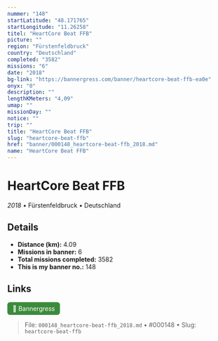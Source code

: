 ```yaml
---
nummer: "148"
startLatitude: "48.171765"
startLongitude: "11.26258"
titel: "HeartCore Beat FFB"
picture: ""
region: "Fürstenfeldbruck"
country: "Deutschland"
completed: "3582"
missions: "6"
date: "2018"
bg-link: "https://bannergress.com/banner/heartcore-beat-ffb-ea0e"
onyx: "0"
description: ""
lengthKMeters: "4,09"
umap: ""
missionDay: ""
notice: ""
trip: ""
title: "HeartCore Beat FFB"
slug: "heartcore-beat-ffb"
href: "banner/000148_heartcore-beat-ffb_2018.md"
name: "HeartCore Beat FFB"
---
```

# HeartCore Beat FFB

*2018* • Fürstenfeldbruck • Deutschland





## Details
- **Distance (km):** 4.09
- **Missions in banner:** 6
- **Total missions completed:** 3582
- **This is my banner no.:** 148





## Links
<a href="https://bannergress.com/banner/heartcore-beat-ffb-ea0e" target="_blank" style="display:inline-block;margin-right:8px;padding:6px 12px;background:#3c8b3c;color:#fff;text-decoration:none;border-radius:6px;">🔗 Bannergress</a>



> File: `000148_heartcore-beat-ffb_2018.md`
> • #000148
> • Slug: `heartcore-beat-ffb`
